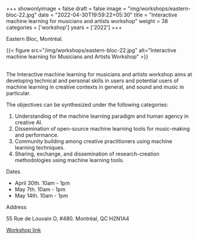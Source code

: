+++
showonlyimage = false
draft = false
image = "img/workshops/eastern-bloc-22.jpg"
date = "2022-04-30T19:59:22+05:30"
title = "Interactive machine learning for musicians and artists workshop"
weight = 38
categories = ['workshop']
years = ['2022']
+++

Eastern Bloc, Montréal.


<!--more-->

{{< figure src="/img/workshops/eastern-bloc-22.jpg" alt="Interactive machine learning for Musicians and Artists Workshop" >}}
<br><br>

The Interactive machine learning for musicians and artists workshop aims at developing technical and personal skills in users and potential users of machine learning in creative contexts in general, and sound and music in particular.



The objectives can be synthesized under the following categories:

1. Understanding of the machine learning paradigm and human agency in creative AI.
2. Dissemination of open-source machine learning tools for music-making and performance.
3. Community building among creative practitioners using machine learning techniques.
4. Sharing, exchange, and dissemination of research-creation methodologies using machine learning tools.

Dates

- April 30th. 10am - 1pm
- May 7th. 10am - 1pm
- May 14th. 10am - 1pm

Address 

55 Rue de Louvain O, #480. Montréal, QC H2N1A4

[Workshop link](https://easternbloc.ca/en/lab/wk_ai)